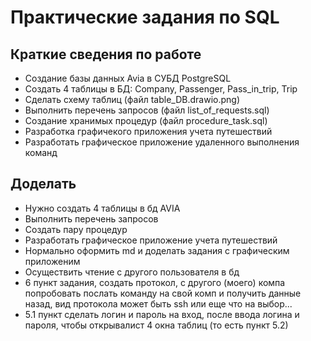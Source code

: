 # Практические задания по SQL
## Краткие сведения по работе
* Создание базы данных Avia в СУБД PostgreSQL
* Создать 4 таблицы в БД: Company, Passenger, Pass_in_trip, Trip
* Сделать схему таблиц (файл table_DB.drawio.png)
* Выполнить перечень запросов (файл list_of_requests.sql)
* Создание хранимых процедур (файл procedure_task.sql)
* Разработка графичекого приложения учета путешествий
* Разработать графическое приложение удаленного выполнения команд
## Доделать
* Нужно создать 4 таблицы в бд AVIA 
* Выполнить перечень запросов
* Создать пару процедур
* Разработать графическое приложение учета путешествий 
* Нормально оформить md и доделать задания с графическим приложеним
* Осуществить чтение с другого пользователя в бд
* 6 пункт задания, создать протокол, с другого (моего) компа попробовать послать команду на свой комп и получить данные назад, вид протокола может быть ssh или еще что на выбор...
* 5.1 пункт сделать логин и пароль на вход, после ввода логина и пароля, чтобы открывалист 4 окна таблиц (то есть пункт 5.2)
